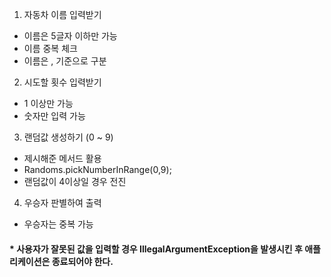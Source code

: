 1. 자동차 이름 입력받기
 * 이름은 5글자 이하만 가능
 * 이름 중복 체크
 * 이름은 , 기준으로 구분
2. 시도할 횟수 입력받기
 * 1 이상만 가능
 * 숫자만 입력 가능
3. 랜덤값 생성하기 (0 ~ 9)
 * 제시해준 메서드 활용
 * Randoms.pickNumberInRange(0,9);
 * 랜덤값이 4이상일 경우 전진
4. 우승자 판별하여 출력
 * 우승자는 중복 가능

<h4>* 사용자가 잘못된 값을 입력할 경우 IllegalArgumentException을 발생시킨 후 애플리케이션은 종료되어야 한다.